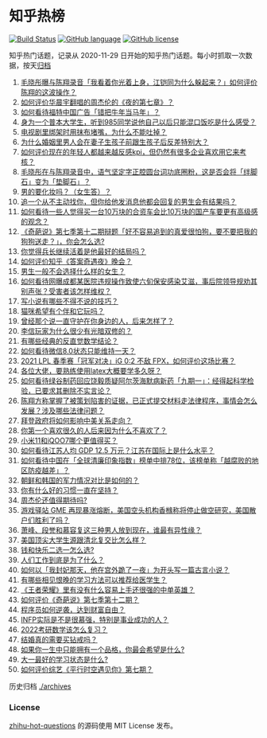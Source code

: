 # 知乎热榜
[![Build Status](https://github.com/ToWeLong/zhihu-hot-questions/workflows/CI/badge.svg)](https://github.com/ToWeLong/zhihu-hot-questions/actions)
[![GitHub language](https://img.shields.io/badge/language-golang-orange.svg)](https://golang.org/)
[![GitHub license](https://img.shields.io/github/license/ToWeLong/zhihu-hot-questions)](https://github.com/ToWeLong/zhihu-hot-questions/blob/main/LICENSE)

知乎热门话题，记录从 2020-11-29 日开始的知乎热门话题。每小时抓取一次数据，按天[归档](./archives)

<!-- BEGIN -->

1. [毛晓彤曝与陈翔录音「我看着你光着上身，江铠同为什么躲起来？」如何评价陈翔的这波操作？](https://www.zhihu.com/question/442081598)
1. [如何评价华晨宇翻唱的周杰伦的《夜的第七章》？](https://www.zhihu.com/question/441931973)
1. [如何看待福特中国广告「错把牛年当马年」？](https://www.zhihu.com/question/441666031)
1. [身为一个普本大学生，听到985同学说他自己以后只能混口饭吃是什么感受？](https://www.zhihu.com/question/437056781)
1. [电视剧里绑架时用抹布堵嘴，为什么不能吐掉？](https://www.zhihu.com/question/441878231)
1. [为什么婚姻里男人会在妻子生孩子前跟生孩子后反差特别大？](https://www.zhihu.com/question/439607839)
1. [如何评价现在的年轻人都越来越反感kpi，但仍然有很多企业喜欢用它来考核？](https://www.zhihu.com/question/441274642)
1. [毛晓彤在与陈翔录音中，语气坚定字正腔圆台词功底圈粉，这是否会将「绊脚石」变为「垫脚石」？](https://www.zhihu.com/question/442087613)
1. [男的要化妆吗？（女生答）？](https://www.zhihu.com/question/437359021)
1. [追一个从不主动找你，但你给他发消息他都会回复的男生会有结果吗？](https://www.zhihu.com/question/425763808)
1. [如何看待一些人觉得买一台10万块的合资车会比10万块的国产车要更有高级感的观念？](https://www.zhihu.com/question/440857833)
1. [《奇葩说》第七季第十二期辩题「好不容易追到的真爱很怕狗，要不要把我的狗狗送走？」，你会怎么选?](https://www.zhihu.com/question/441882944)
1. [你觉得兵长继续活着是他最好的结局吗？](https://www.zhihu.com/question/438734311)
1. [如何评价知乎《答案奇遇夜》晚会？](https://www.zhihu.com/question/441882176)
1. [男生一般不会选择什么样的女生？](https://www.zhihu.com/question/435057725)
1. [如何看待网曝成都某医院违规操作致使六旬保安感染艾滋，事后院领导规劝其别声张？受害者该怎样维权？](https://www.zhihu.com/question/441999768)
1. [写小说有哪些不得不说的技巧？](https://www.zhihu.com/question/35188574)
1. [猫咪希望有个伴和它玩吗？](https://www.zhihu.com/question/441232378)
1. [曾经那个说一直守护在你身边的人，后来怎样了？](https://www.zhihu.com/question/434436885)
1. [李信玩家为什么很少有光暗双修的？](https://www.zhihu.com/question/403609087)
1. [有哪些经典的反直觉数学结论？](https://www.zhihu.com/question/63130220)
1. [如何看待微信8.0状态只能维持一天？](https://www.zhihu.com/question/441505845)
1. [2021 LPL 春季赛「冠军对决」iG 0:2 不敌 FPX，如何评价这场比赛？](https://www.zhihu.com/question/442032605)
1. [各位大佬，要熟练使用latex大概要学多久呀？](https://www.zhihu.com/question/438107857)
1. [如何看待绿谷制药回应饶毅质疑阿尔茨海默病新药「九期一」：经得起科学检验，已要求其删除不实言论？](https://www.zhihu.com/question/442014571)
1. [陈翔方称掌握了被策划陷害的证据，已正式提交材料走法律程序，事情会怎么发展？涉及哪些法律问题？](https://www.zhihu.com/question/441997857)
1. [拜登政府将如何影响中美关系走向？](https://www.zhihu.com/question/440407148)
1. [你第一个喜欢很久的人后来因为什么不喜欢了？](https://www.zhihu.com/question/437916814)
1. [小米11和iQOO7哪个更值得买？](https://www.zhihu.com/question/440239420)
1. [如何看待江苏人均 GDP 12.5 万元？江苏在国际上是什么水平？](https://www.zhihu.com/question/441249747)
1. [如何看待中国在「全球清廉印象指数」榜单中排78位，该榜单称「越腐败的地区防疫越差」？](https://www.zhihu.com/question/441950005)
1. [朝鲜和韩国的军力情况对比是如何的？](https://www.zhihu.com/question/19970905)
1. [你有什么好的习惯一直在坚持？](https://www.zhihu.com/question/435012841)
1. [周杰伦还值得期待吗?](https://www.zhihu.com/question/431203726)
1. [游戏驿站 GME 再现暴涨熔断，美国空头机构香橼称将停止做空研究，美国散户们胜利了吗？](https://www.zhihu.com/question/441956769)
1. [萧峰、段誉和慕容复这三种男人放到现在，谁最有异性缘？](https://www.zhihu.com/question/440781326)
1. [美国顶尖大学生源跟清北复交比怎么样？](https://www.zhihu.com/question/355180091)
1. [钱和快乐二选一怎么选?](https://www.zhihu.com/question/440693847)
1. [人们工作到底是为了什么？](https://www.zhihu.com/question/441058938)
1. [如何以「我封妃那天，他在宫外跪了一夜」为开头写一篇古言小说？](https://www.zhihu.com/question/422946779)
1. [有哪些相见恨晚的学习方法可以推荐给医学生？](https://www.zhihu.com/question/270857566)
1. [《王者荣耀》里有没有什么容易上手还很强的中单英雄？](https://www.zhihu.com/question/440334222)
1. [如何评价《奇葩说》第七季第十二期？](https://www.zhihu.com/question/441883096)
1. [程序员如何逆袭，达到财富自由？](https://www.zhihu.com/question/437260564)
1. [INFP实际是不是很慕强，特别是事业成功的人？](https://www.zhihu.com/question/441678910)
1. [2022考研数学该怎么复习？](https://www.zhihu.com/question/400670164)
1. [结婚真的需要买钻戒吗？](https://www.zhihu.com/question/290693830)
1. [如果你一生中只能拥有一个品格，你最会希望是什么?](https://www.zhihu.com/question/441379271)
1. [大一最好的学习状态是什么?](https://www.zhihu.com/question/436598583)
1. [如何评价综艺《平行时空遇见你》第七期？](https://www.zhihu.com/question/442042085)

<!-- END -->

历史归档 [./archives](./archives)


### License
[zhihu-hot-questions](https://github.com/towelong/zhihu-hot-questions) 的源码使用 MIT License 发布。
